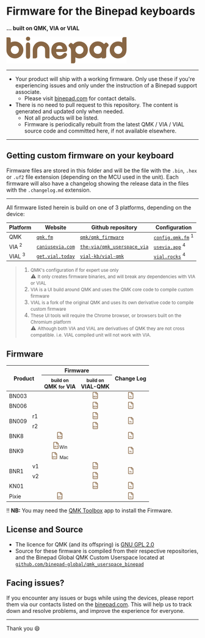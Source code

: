 # Firmware for the Binepad keyboards
**&hellip; built on QMK, VIA or VIAL**

<img src="assets/img/binepad_logo.svg" width="315" height="70">

---

- Your product will ship with a working firmware.  Only use these if you're experiencing issues and only under the instruction of a Binepad support associate.
    - Please visit [binepad.com](https://binepad.com) for contact details.
- There is no need to pull request to this repository. The content is generated and updated only when needed.
    - Not all products will be listed.
    - Firmware is periodically rebuilt from the latest QMK / VIA / VIAL source code and committed here, if not available elsewhere.

---

## Getting custom firmware on your keyboard

Firmware files are stored in this folder and will be the file with the `.bin`, `.hex` or `.uf2` file extension (depending on the MCU used in the unit).  Each firmware will also have a changelog showing the release data in the files with the `.changelog.md` extension.

---

All firmware listed herein is build on one of 3 platforms, depending on the device:

| Platform | Website | Github repository | Configuration |
| --- | --- | --- | --- |
| QMK | [`qmk.fm`](https://qmk.fm/) | [`qmk/qmk_firmware`](https://github.com/qmk/qmk_firmware) | [`config.qmk.fm`](https://config.qmk.fm/#/binepad/bnr1/v1/LAYOUT_ortho_1x1)&nbsp;<sup>1</sup>
| VIA&nbsp;<sup>2</sup> | [`caniusevia.com`](https://www.caniusevia.com/) | [`the-via/qmk_userspace_via`](https://github.com/the-via/qmk_userspace_via) | [`usevia.app`](https://usevia.app)&nbsp;<sup>4</sup> |
| VIAL&nbsp;<sup>3</sup> | [`get.vial.today`](https://get.vial.today) | [`vial-kb/vial-qmk`](https://github.com/vial-kb/vial-qmk) | [`vial.rocks`](https://vial.rocks)&nbsp;<sup>4</sup> |

> 1. <small>QMK's configuration if for expert use only</small>
>    <br> :warning: <small>It only creates firmware binaries, and will break any dependencies with VIA or VIAL</small>
> 2. <small>VIA is a UI build around QMK and uses the QMK core code to compile custom firmware</small>
> 3. <small>VIAL is a fork of the original QMK and uses its own derivative code to compile custom firmware</small>
> 4. <small>These UI tools will require the Chrome browser, or browsers built on the Chromium platform</small>
>    <br> :warning: <small>Although both VIA and VIAL are derivatives of QMK they are not cross compatible. i.e. VIAL compiled unit will not work with VIA.</small>

## Firmware

<table>
  <thead>
    <tr>
      <th colspan="2" rowspan="2" align="center">Product</th>
      <th colspan="2" align="center">Firmware</th>
      <th rowspan="2" align="center">Change Log</th>
    </tr>
    <tr>
      <th align="center"><small>build on</small><br>QMK <small>for</small> VIA</th>
      <th align="center"><small>build on</small><br>VIAL-QMK</th>
    </tr>
  </thead>
  <tbody>
    <tr>
      <td colspan="2">BN003</td>
      <td></td>
      <td align="center"><a href="https://cdn.jsdelivr.net/gh/binepad-global/firmware@main/binepad_bn003_binepad.hex" download><img src="assets/img/file-hex.svg" width="18" height="18" alt="HEX file"></a></td>
      <td align="center"><a href="binepad_bn003_binepad.changelog.md"><img src="assets/img/file-md.svg" width="18" height="18" alt="MarkDown file"></a></td>
    </tr>
    <tr>
      <td colspan="2">BN006</td>
      <td></td>
      <td align="center"><a href="https://cdn.jsdelivr.net/gh/binepad-global/firmware@main/binepad_bn006_binepad.bin"><img src="assets/img/file-bin.svg" width="18" height="18" alt="BIN file"></a></td>
      <td align="center"><a href="binepad_bn006_binepad.changelog.md"><img src="assets/img/file-md.svg" width="18" height="18" alt="MarkDown file"></a></td>
    </tr>
    <tr>
      <td rowspan="2">BN009</td>
      <td>r1</td>
      <td rowspan="2"></td>
      <td align="center"><a href="https://cdn.jsdelivr.net/gh/binepad-global/firmware@main/binepad_bn009_r1_binepad.hex"><img src="assets/img/file-hex.svg" width="18" height="18" alt="HEX file"></a></td>
      <td rowspan="2" align="center"><a href="binepad_bn009_binepad.changelog.md"><img src="assets/img/file-md.svg" width="18" height="18" alt="MarkDown file"></a></td>
    </tr>
    <tr>
      <td>r2</td>
      <td align="center"><a href="https://cdn.jsdelivr.net/gh/binepad-global/firmware@main/binepad_bn009_r2_binepad.bin"><img src="assets/img/file-bin.svg" width="18" height="18" alt="BIN file"></a></td>
    </tr>
    <tr>
      <td colspan="2">BNK8</td>
      <td align="center"><a href="https://cdn.jsdelivr.net/gh/binepad-global/firmware@main/binepad_bnk8_binepad.bin"><img src="assets/img/file-bin.svg" width="18" height="18" alt="BIN file"></a></td>
      <td></td>
      <td align="center"><a href="binepad_bnk8_binepad.changelog.md"><img src="assets/img/file-md.svg" width="18" height="18" alt="MarkDown file"></a></td>
    </tr>
    <tr>
      <td colspan="2" rowspan="2">BNK9</td>
      <td align="center"><a href="https://cdn.jsdelivr.net/gh/binepad-global/firmware@main/binepad_bnk9_binepad_win.uf2"><img src="assets/img/file-uf2.svg" width="18" height="18" alt="UF2 file"></a><small>Win</small></td>
      <td rowspan="2"></td>
      <td align="center" rowspan="2"><a href="binepad_bnk9_binepad.changelog.md"><img src="assets/img/file-md.svg" width="18" height="18" alt="MarkDown file"></a></td>
    </tr>
    <tr>
      <td align="center"><a href="https://cdn.jsdelivr.net/gh/binepad-global/firmware@main/binepad_bnk9_binepad_mac.uf2"><img src="assets/img/file-uf2.svg" width="18" height="18" alt="UF2 file"></a> <small>Mac</small></td>
    </tr>
    <tr>
      <td rowspan="2">BNR1</td>
      <td>v1</td>
      <td rowspan="2"></td>
      <td align="center"><a href="https://cdn.jsdelivr.net/gh/binepad-global/firmware@main/binepad_bnr1_v1_binepad.hex"><img src="assets/img/file-hex.svg" width="18" height="18" alt="HEX file"></a></td>
      <td rowspan="2" align="center"><a href="binepad_bnr1_binepad.changelog.md"><img src="assets/img/file-md.svg" width="18" height="18" alt="MarkDown file"></a></td>
    </tr>
    <tr>
      <td>v2</td>
      <td align="center"><a href="binepad_bnr1_v2_binepad.bin"><img src="assets/img/file-bin.svg" width="18" height="18" alt="BIN file"></a></td>
    </tr>
    <tr>
      <td colspan="2">KN01</td>
      <td></td>
      <td align="center"><a href="https://cdn.jsdelivr.net/gh/binepad-global/firmware@main/binepad_kn01_binepad.bin"><img src="assets/img/file-bin.svg" width="18" height="18" alt="BIN file"></a></td>
      <td align="center"><a href="binepad_kn01_binepad.changelog.md"><img src="assets/img/file-md.svg" width="18" height="18" alt="MarkDown file"></a></td>
    </tr>
    <tr>
      <td colspan="2">Pixie</td>
      <td align="center"><a href="https://cdn.jsdelivr.net/gh/binepad-global/firmware@main/binepad_pixie_binepad.uf2"><img src="assets/img/file-uf2.svg" width="18" height="18" alt="UF2 file"></a></td>
      <td></td>
      <td align="center"><a href="binepad_pixie_binepad.changelog.md"><img src="assets/img/file-md.svg" width="18" height="18" alt="MarkDown file"></a></td>
    </tr>
  </tbody>
</table>

:bangbang: **NB:** You may need the [QMK Toolbox](https://qmk.fm/toolbox) app to install the Firmware.


## License and Source

- The licence for QMK (and its offspring) is [GNU GPL 2.0](./LICENSE.md)
- Source for these firmware is compiled from their respective repositories, and the Binepad Global QMK Custom Userspace located at [`github.com/binepad-global/qmk_userspace_binepad`](https://github.com/binepad-global/qmk_userspace_binepad)

## Facing issues?

If you encounter any issues or bugs while using the devices, please report them via our contacts listed on the [binepad.com](https://binepad.com). This will help us to track down and resolve problems, and improve the experience for everyone.

---

Thank you :smile:
